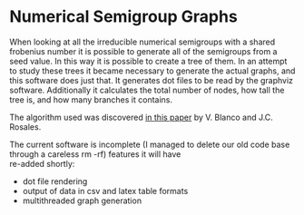 Numerical Semigroup Graphs
==========================

When looking at all the irreducible numerical semigroups
with a shared frobenius number it is possible to generate
all of the semigroups from a seed value. In this way it is 
possible to create a tree of them. In an attempt to study 
these trees it became necessary to generate the actual
graphs, and this software does just that. It generates dot
files to be read by the graphviz software. Additionally it
calculates the total number of nodes, how tall the tree is,
and how many branches it contains. 

The algorithm used was discovered [in this paper](https://arxiv.org/abs/1105.2147)
by V. Blanco and J.C. Rosales.

The current software is incomplete (I managed to delete our
old code base through a careless rm -rf) features it will have  
re-added shortly:
* dot file rendering
* output of data in csv and latex table formats
* multithreaded graph generation

